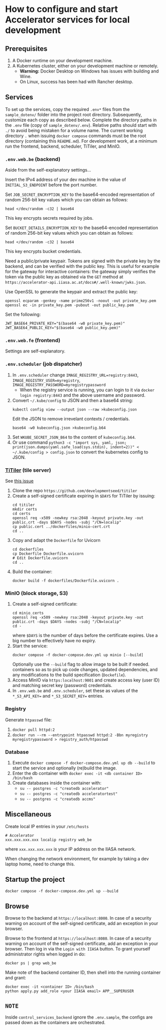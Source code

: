 # How to configure and start Accelerator services for local development

## Prerequisites

1. A Docker runtime on your development machine.
2. A Kubernetes cluster, either on your development machine or remotely.
   * **Warning:** Docker Desktop on Windows has issues with building and Wine.
   * On Linux, success has been had with Rancher desktop.

## Services

To set up the services, copy the required `.env*` files from the `sample_dotenv/` folder into the project root directory. Subsequently, customize each copy as described below. Complete the directory paths in the `.env` file (copy of `sample_dotenv/.env`). Relative paths should start with `./` to avoid being mistaken for a volume name. The current working directory `.` when issuing `docker compose` commands must be the root directory (containing this `README.md`). For development work, at a minimum run the frontend, backend, scheduler, TiTiler, and MinIO.

### `.env.web.be` (backend)

Aside from the self-explanatory settings...

Insert the IPv4 address of your dev machine in the value of `INITIAL_S3_ENDPOINT` before the port number.

Set `JOB_SECRET_ENCRYPTION_KEY` to the base64-encoded representation of random 256-bit key values which you can obtain as follows:
```
head </dev/random -c32 | base64
```
This key encrypts secrets required by jobs.

Set `BUCKET_DETAILS_ENCRYPTION_KEY` to the base64-encoded representation of random 256-bit key values which you can obtain as follows:
```
head </dev/random -c32 | base64
```
This key encrypts bucket credentials.

Need a public/private keypair. Tokens are signed with the private key by the backend, and can be verified with the public key. This is useful for example for the gateway for interactive containers: the gateway simply verifies the token via the public key as obtained via the `GET` method at `https://accelerator-api.iiasa.ac.at/docs#/.well-known/jwks.json`.

Use OpenSSL to generate the keypair and extract the public key:
```
openssl ecparam -genkey -name prime256v1 -noout -out private_key.pem
openssl ec -in private_key.pem -pubout -out public_key.pem
```

Set the following:
```
JWT_BASE64_PRIVATE_KEY="$(base64 -w0 private_key.pem)"
JWT_BASE64_PUBLIC_KEY="$(base64 -w0 public_key.pem)"
```
### `.env.web.fe` (frontend)

Settings are self-explanatory.

### `.env.scheduler` (job dispatcher)

1. In `.env.scheduler` change `IMAGE_REGISTRY_URL=registry:8443`, `IMAGE_REGISTRY_USER=myregistry`, `IMAGE_REGISTRY_PASSWORD=myregistrypassword`
   - When the registry service is running, you can login to it via `docker login registry:8443` and the above username and password.
2. Convert `~/.kube/config` to JSON and then a base64 string:
   ```
   kubectl config view --output json --raw >kubeconfig.json
   ```
   Edit the JSON to remove irrevelant contexts / credentials.
   ```
   base64 -w0 kubeconfig.json >kubeconfig.b64
   ```
3. Set  `WKUBE_SECRET_JSON_B64` to the content of `kubeconfig.b64`.
4. Or use command `python3 -c "import sys, yaml, json; print(json.dumps(yaml.safe_load(sys.stdin), indent=2))" < ~/.kube/config > config.json` to convert the kubernetes config to JSON.

### [TiTiler](https://developmentseed.org/titiler/) (tile server)

See [this issue](https://github.com/iiasa/accelerator_service/issues/58)

1. Clone the repo `https://github.com/developmentseed/titiler`
2. Create a self-signed certificate expiring in `$DAYS` for TiTiler by issuing:
   ```
   cd titiler
   mkdir certs
   cd certs
   openssl req -x509 -newkey rsa:2048 -keyout private.key -out public.crt -days $DAYS -nodes -subj "/CN=localip"
   cp public.cert ../dockerfiles/minio-cert.crt
   cd ..
   ```
3. Copy and adapt the `Dockerfile` for Uvicorn
   ```
   cd dockerfiles
   cp Dockerfile Dockerfile.uvicorn
   # Edit Dockerfile.uvicorn
   cd ..
   ```
4. Build the container:
   ```
   docker build -f dockerfiles/Dockerfile.uvicorn .
   ```

### MinIO (block storage, S3)

1. Create a self-signed certificate:
   ```
   cd minio_certs
   openssl req -x509 -newkey rsa:2048 -keyout private.key -out public.crt -days $DAYS -nodes -subj "/CN=localip"
   cd -
   ```
   where `$DAYS` is the number of days before the certificate expires. Use a big number to effectively have no expiry.
2. Start the service:
   ```
   docker compose -f docker-compose.dev.yml up minio [--build]
   ```
   Optionally use the `--build` flag to allow image to be built if needed.
   containers so as to pick up code changes, updated dependencies, and any
   modifications to the build specification (`Dockefile`).
3. Access MinIO via `https:localhost:9001` and create access key (user ID)
   and matching secret key (password) credentials.
4. In `.env.web.be` and `.env.scheduler`, set these as values of the `*_S3_API_KEY=`
   and `*_S3_SECRET_KEY=` entries.

### Registry

Generate `htpasswd` file:
1. `docker pull httpd:2`
2. `docker run --rm --entrypoint htpasswd httpd:2 -Bbn myregistry myregistrypassword > registry_auth/htpasswd`

### Database

1. Execute `docker compose -f docker-compose.dev.yml up db --build` to start the service and optionally (re)build the image.
2. Enter the db container with `docker exec -it <db container ID> /bin/bash`
3. Create databases inside the container with:
   - `su -- postgres -c "createdb accelerator"`
   - `su -- postgres -c "createdb acceleratortest"`
   - `su -- postgres -c "createdb accms"`

## Miscellaneous

Create local IP entries in your `/etc/hosts`
```
# Accelerator
xxx.xxx.xxx.xxx localip registry web_be
```
where `xxx.xxx.xxx.xxx` is your IP address on the IIASA network.

When changing the network environment, for example by taking a dev laptop home, need to change this.

## Startup the project

`docker compose -f docker-compose.dev.yml up --build`

## Browse

Browse to the backend at `https://localhost:8000`. In case of a security warning on account of the self-signed certificate, add an exception in your browser.

Browse to the frontend at `https://localhost:8080`. In case of a security warning on account of the self-signed certificate, add an exception in your browser. Then log in via the `Login with IIASA` button. To grant yourself administrator rights when logged in do:
```
docker ps | grep web_be
```
Make note of the backend container ID, then shell into the running container and grant:
```
docker exec -it <container ID> /bin/bash
python apply.py add_role <your IIASA email> APP__SUPERUSER
```

## `NOTE`

Inside `control_services_backend` ignore the `.env.sample`, the configs are passed down as the containers are orchestrated.
